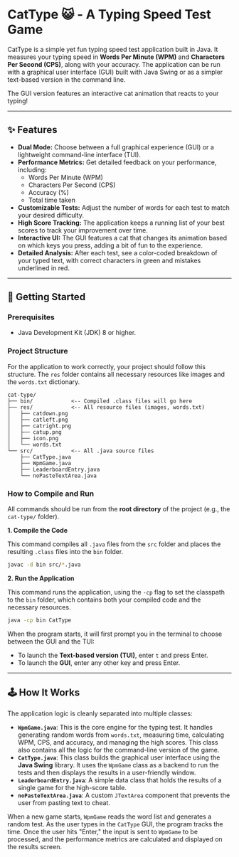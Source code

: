 # CatType 😺 - A Typing Speed Test Game

CatType is a simple yet fun typing speed test application built in Java. It measures your typing speed in **Words Per Minute (WPM)** and **Characters Per Second (CPS)**, along with your accuracy. The application can be run with a graphical user interface (GUI) built with Java Swing or as a simpler text-based version in the command line.

The GUI version features an interactive cat animation that reacts to your typing\!

-----

## ✨ Features

  - **Dual Mode:** Choose between a full graphical experience (GUI) or a lightweight command-line interface (TUI).
  - **Performance Metrics:** Get detailed feedback on your performance, including:
      - Words Per Minute (WPM)
      - Characters Per Second (CPS)
      - Accuracy (%)
      - Total time taken
  - **Customizable Tests:** Adjust the number of words for each test to match your desired difficulty.
  - **High Score Tracking:** The application keeps a running list of your best scores to track your improvement over time.
  - **Interactive UI:** The GUI features a cat that changes its animation based on which keys you press, adding a bit of fun to the experience.
  - **Detailed Analysis:** After each test, see a color-coded breakdown of your typed text, with correct characters in green and mistakes underlined in red.

-----

## 🚀 Getting Started

### Prerequisites

  - Java Development Kit (JDK) 8 or higher.

### Project Structure

For the application to work correctly, your project should follow this structure. The `res` folder contains all necessary resources like images and the `words.txt` dictionary.

```
cat-type/
├── bin/            <-- Compiled .class files will go here
├── res/            <-- All resource files (images, words.txt)
│   ├── catdown.png
│   ├── catleft.png
│   ├── catright.png
│   ├── catup.png
│   ├── icon.png
│   └── words.txt
└── src/            <-- All .java source files
    ├── CatType.java
    ├── WpmGame.java
    ├── LeaderboardEntry.java
    └── noPasteTextArea.java
```

### How to Compile and Run

All commands should be run from the **root directory** of the project (e.g., the `cat-type/` folder).

**1. Compile the Code**

This command compiles all `.java` files from the `src` folder and places the resulting `.class` files into the `bin` folder.

```bash
javac -d bin src/*.java
```

**2. Run the Application**

This command runs the application, using the `-cp` flag to set the classpath to the `bin` folder, which contains both your compiled code and the necessary resources.

```bash
java -cp bin CatType
```

When the program starts, it will first prompt you in the terminal to choose between the GUI and the TUI:

  - To launch the **Text-based version (TUI)**, enter `t` and press Enter.
  - To launch the **GUI**, enter any other key and press Enter.

-----

## 🕹️ How It Works

The application logic is cleanly separated into multiple classes:

  - **`WpmGame.java`**: This is the core engine for the typing test. It handles generating random words from `words.txt`, measuring time, calculating WPM, CPS, and accuracy, and managing the high scores. This class also contains all the logic for the command-line version of the game.
  - **`CatType.java`**: This class builds the graphical user interface using the **Java Swing** library. It uses the `WpmGame` class as a backend to run the tests and then displays the results in a user-friendly window.
  - **`LeaderboardEntry.java`**: A simple data class that holds the results of a single game for the high-score table.
  - **`noPasteTextArea.java`**: A custom `JTextArea` component that prevents the user from pasting text to cheat.

When a new game starts, `WpmGame` reads the word list and generates a random test. As the user types in the `CatType` GUI, the program tracks the time. Once the user hits "Enter," the input is sent to `WpmGame` to be processed, and the performance metrics are calculated and displayed on the results screen.
